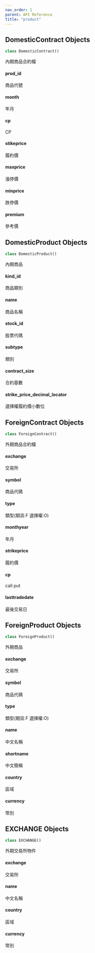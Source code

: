 ```yaml
---  
nav_order: 1
parent: API Reference  
title: "product"
--- 
```

<link rel="stylesheet" href="/assets/css/just-the-docs-custom.css">
<a id="domesticcontract.DomesticContract"></a>

## DomesticContract Objects

```python
class DomesticContract()
```

內期商品合約檔

<a id="domesticcontract.DomesticContract.prod_id"></a>

#### prod\_id

商品代號

<a id="domesticcontract.DomesticContract.month"></a>

#### month

年月

<a id="domesticcontract.DomesticContract.cp"></a>

#### cp

CP

<a id="domesticcontract.DomesticContract.stikeprice"></a>

#### stikeprice

履約價

<a id="domesticcontract.DomesticContract.maxprice"></a>

#### maxprice

漲停價

<a id="domesticcontract.DomesticContract.minprice"></a>

#### minprice

跌停價

<a id="domesticcontract.DomesticContract.premium"></a>

#### premium

參考價
 
<link rel="stylesheet" href="/assets/css/just-the-docs-custom.css">
<a id="domesticproduct.DomesticProduct"></a>

## DomesticProduct Objects

```python
class DomesticProduct()
```

內期商品

<a id="domesticproduct.DomesticProduct.kind_id"></a>

#### kind\_id

商品類別

<a id="domesticproduct.DomesticProduct.name"></a>

#### name

商品名稱

<a id="domesticproduct.DomesticProduct.stock_id"></a>

#### stock\_id

股票代碼

<a id="domesticproduct.DomesticProduct.subtype"></a>

#### subtype

類別

<a id="domesticproduct.DomesticProduct.contract_size"></a>

#### contract\_size

合約基數

<a id="domesticproduct.DomesticProduct.strike_price_decimal_locator"></a>

#### strike\_price\_decimal\_locator

選擇權履約價小數位
 
<link rel="stylesheet" href="/assets/css/just-the-docs-custom.css">
<a id="foreigncontract.ForeignContract"></a>

## ForeignContract Objects

```python
class ForeignContract()
```

外期商品合約檔

<a id="foreigncontract.ForeignContract.exchange"></a>

#### exchange

交易所

<a id="foreigncontract.ForeignContract.symbol"></a>

#### symbol

商品代碼

<a id="foreigncontract.ForeignContract.type"></a>

#### type

類型(期貨:F 選擇權:O)

<a id="foreigncontract.ForeignContract.monthyear"></a>

#### monthyear

年月

<a id="foreigncontract.ForeignContract.strikeprice"></a>

#### strikeprice

履約價

<a id="foreigncontract.ForeignContract.cp"></a>

#### cp

call put

<a id="foreigncontract.ForeignContract.lasttradedate"></a>

#### lasttradedate

最後交易日


<link rel="stylesheet" href="/assets/css/just-the-docs-custom.css">
<a id="foreignproduct.ForeignProduct"></a>

## ForeignProduct Objects

```python
class ForeignProduct()
```

外期商品

<a id="foreignproduct.ForeignProduct.exchange"></a>

#### exchange

交易所

<a id="foreignproduct.ForeignProduct.symbol"></a>

#### symbol

商品代碼

<a id="foreignproduct.ForeignProduct.type"></a>

#### type

類型(期貨:F 選擇權:O)

<a id="foreignproduct.ForeignProduct.name"></a>

#### name

中文名稱

<a id="foreignproduct.ForeignProduct.shortname"></a>

#### shortname

中文簡稱

<a id="foreignproduct.ForeignProduct.country"></a>

#### country

區域

<a id="foreignproduct.ForeignProduct.currency"></a>

#### currency

幣別
 
 
<link rel="stylesheet" href="/assets/css/just-the-docs-custom.css">
<a id="exchange.EXCHANGE"></a>

## EXCHANGE Objects

```python
class EXCHANGE()
```

外期交易所物件

<a id="exchange.EXCHANGE.exchange"></a>

#### exchange

交易所

<a id="exchange.EXCHANGE.name"></a>

#### name

中文名稱

<a id="exchange.EXCHANGE.country"></a>

#### country

區域

<a id="exchange.EXCHANGE.currency"></a>

#### currency

幣別

